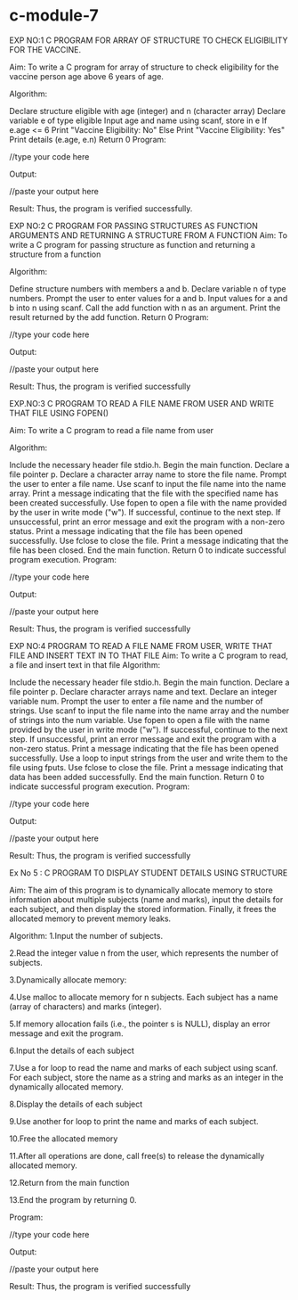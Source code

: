 # c-module-7
EXP NO:1 C PROGRAM FOR ARRAY OF STRUCTURE TO CHECK ELIGIBILITY FOR THE VACCINE.

Aim: To write a C program for array of structure to check eligibility for the vaccine person age above 6 years of age.

Algorithm:

Declare structure eligible with age (integer) and n (character array)
Declare variable e of type eligible
Input age and name using scanf, store in e
If e.age <= 6
Print "Vaccine Eligibility: No" Else
Print "Vaccine Eligibility: Yes"
Print details (e.age, e.n)
Return 0
Program:

//type your code here

Output:

//paste your output here

Result: Thus, the program is verified successfully.

EXP NO:2 C PROGRAM FOR PASSING STRUCTURES AS FUNCTION ARGUMENTS AND RETURNING A STRUCTURE FROM A FUNCTION Aim: To write a C program for passing structure as function and returning a structure from a function

Algorithm:

Define structure numbers with members a and b.
Declare variable n of type numbers.
Prompt the user to enter values for a and b.
Input values for a and b into n using scanf.
Call the add function with n as an argument.
Print the result returned by the add function.
Return 0
Program:

//type your code here

Output:

//paste your output here

Result: Thus, the program is verified successfully

EXP.NO:3 C PROGRAM TO READ A FILE NAME FROM USER AND WRITE THAT FILE USING FOPEN()

Aim: To write a C program to read a file name from user

Algorithm:

Include the necessary header file stdio.h.
Begin the main function.
Declare a file pointer p. Declare a character array name to store the file name.
Prompt the user to enter a file name. Use scanf to input the file name into the name array.
Print a message indicating that the file with the specified name has been created successfully.
Use fopen to open a file with the name provided by the user in write mode ("w").
If successful, continue to the next step.
If unsuccessful, print an error message and exit the program with a non-zero status.
Print a message indicating that the file has been opened successfully.
Use fclose to close the file.
Print a message indicating that the file has been closed.
End the main function.
Return 0 to indicate successful program execution.
Program:

//type your code here

Output:

//paste your output here

Result: Thus, the program is verified successfully

EXP NO:4 PROGRAM TO READ A FILE NAME FROM USER, WRITE THAT FILE AND INSERT TEXT IN TO THAT FILE Aim: To write a C program to read, a file and insert text in that file Algorithm:

Include the necessary header file stdio.h.
Begin the main function.
Declare a file pointer p. Declare character arrays name and text. Declare an integer variable num.
Prompt the user to enter a file name and the number of strings. Use scanf to input the file name into the name array and the number of strings into the num variable.
Use fopen to open a file with the name provided by the user in write mode ("w").
If successful, continue to the next step.
If unsuccessful, print an error message and exit the program with a non-zero status.
Print a message indicating that the file has been opened successfully.
Use a loop to input strings from the user and write them to the file using fputs.
Use fclose to close the file.
Print a message indicating that data has been added successfully.
End the main function.
Return 0 to indicate successful program execution.
Program:

//type your code here

Output:

//paste your output here

Result: Thus, the program is verified successfully

Ex No 5 : C PROGRAM TO DISPLAY STUDENT DETAILS USING STRUCTURE

Aim: The aim of this program is to dynamically allocate memory to store information about multiple subjects (name and marks), input the details for each subject, and then display the stored information. Finally, it frees the allocated memory to prevent memory leaks.

Algorithm: 1.Input the number of subjects.

2.Read the integer value n from the user, which represents the number of subjects.

3.Dynamically allocate memory:

4.Use malloc to allocate memory for n subjects. Each subject has a name (array of characters) and marks (integer).

5.If memory allocation fails (i.e., the pointer s is NULL), display an error message and exit the program.

6.Input the details of each subject

7.Use a for loop to read the name and marks of each subject using scanf. For each subject, store the name as a string and marks as an integer in the dynamically allocated memory.

8.Display the details of each subject

9.Use another for loop to print the name and marks of each subject.

10.Free the allocated memory

11.After all operations are done, call free(s) to release the dynamically allocated memory.

12.Return from the main function

13.End the program by returning 0.

Program:

//type your code here

Output:

//paste your output here

Result: Thus, the program is verified successfully
